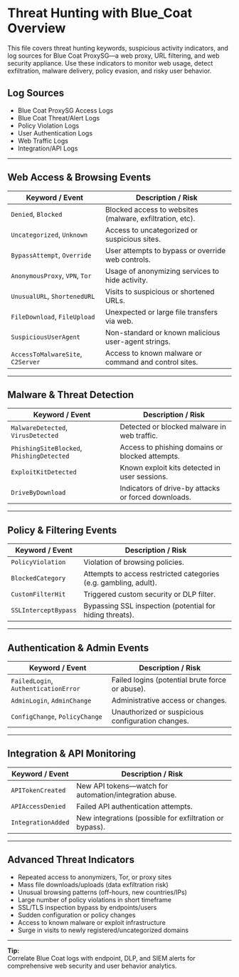 # Threat Hunting with Blue_Coat Overview

This file covers threat hunting keywords, suspicious activity indicators, and log sources for Blue Coat ProxySG—a web proxy, URL filtering, and web security appliance. Use these indicators to monitor web usage, detect exfiltration, malware delivery, policy evasion, and risky user behavior.

## Log Sources
- Blue Coat ProxySG Access Logs  
- Blue Coat Threat/Alert Logs  
- Policy Violation Logs  
- User Authentication Logs  
- Web Traffic Logs  
- Integration/API Logs  

---

## Web Access & Browsing Events

| **Keyword / Event**                   | **Description / Risk**                                   |
| ------------------------------------- | -------------------------------------------------------- |
| `Denied`, `Blocked`                   | Blocked access to websites (malware, exfiltration, etc). |
| `Uncategorized`, `Unknown`            | Access to uncategorized or suspicious sites.             |
| `BypassAttempt`, `Override`           | User attempts to bypass or override web controls.        |
| `AnonymousProxy`, `VPN`, `Tor`        | Usage of anonymizing services to hide activity.          |
| `UnusualURL`, `ShortenedURL`          | Visits to suspicious or shortened URLs.                  |
| `FileDownload`, `FileUpload`          | Unexpected or large file transfers via web.              |
| `SuspiciousUserAgent`                 | Non-standard or known malicious user-agent strings.      |
| `AccessToMalwareSite`, `C2Server`     | Access to known malware or command and control sites.    |

---

## Malware & Threat Detection

| **Keyword / Event**                   | **Description / Risk**                                    |
| ------------------------------------- | --------------------------------------------------------- |
| `MalwareDetected`, `VirusDetected`    | Detected or blocked malware in web traffic.               |
| `PhishingSiteBlocked`, `PhishingDetected`| Access to phishing domains or blocked attempts.          |
| `ExploitKitDetected`                  | Known exploit kits detected in user sessions.             |
| `DriveByDownload`                     | Indicators of drive-by attacks or forced downloads.       |

---

## Policy & Filtering Events

| **Keyword / Event**              | **Description / Risk**                                |
| ------------------------------- | ----------------------------------------------------- |
| `PolicyViolation`                | Violation of browsing policies.                       |
| `BlockedCategory`                | Attempts to access restricted categories (e.g. gambling, adult). |
| `CustomFilterHit`                | Triggered custom security or DLP filter.              |
| `SSLInterceptBypass`             | Bypassing SSL inspection (potential for hiding threats).|

---

## Authentication & Admin Events

| **Keyword / Event**              | **Description / Risk**                                 |
| ------------------------------- | ------------------------------------------------------ |
| `FailedLogin`, `AuthenticationError` | Failed logins (potential brute force or abuse).     |
| `AdminLogin`, `AdminChange`          | Administrative access or changes.                   |
| `ConfigChange`, `PolicyChange`       | Unauthorized or suspicious configuration changes.   |

---

## Integration & API Monitoring

| **Keyword / Event**           | **Description / Risk**                                    |
| ----------------------------- | --------------------------------------------------------- |
| `APITokenCreated`             | New API tokens—watch for automation/integration abuse.    |
| `APIAccessDenied`             | Failed API authentication attempts.                       |
| `IntegrationAdded`            | New integrations (possible for exfiltration or bypass).   |

---

## Advanced Threat Indicators

- Repeated access to anonymizers, Tor, or proxy sites  
- Mass file downloads/uploads (data exfiltration risk)  
- Unusual browsing patterns (off-hours, new countries/IPs)  
- Large number of policy violations in short timeframe  
- SSL/TLS inspection bypass by endpoints/users  
- Sudden configuration or policy changes  
- Access to known malware or exploit infrastructure  
- Surge in visits to newly registered/uncategorized domains

---

**Tip:**  
Correlate Blue Coat logs with endpoint, DLP, and SIEM alerts for comprehensive web security and user behavior analytics.

